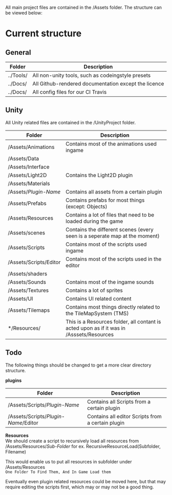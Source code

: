 All main project files are contained in the /Assets folder.
The structure can be viewed below:

# Current structure
## General
|  Folder 		|  Description 	|
|---			|---	|
|../Tools/  | All non-unity tools, such as codeingstyle presets|
|../Docs/  | All Github-rendered documentation except the licence|
|../Docs/  | All config files for our CI Travis |

## Unity
All Unity related files are contained in the /UnityProject folder.

|  Folder 		|  Description 	|
|---			|---	|
|/Assets/Animations	| Contains most of the animations used ingame 	|   	
|/Assets/Data   	|   	|
|/Assets/Interface   	|   	|
|/Assets/Light2D   	| Contains the Light2D plugin  	|
|/Assets/Materials   	|   	|
|/Assets/_Plugin-Name_  | Contains all assets from a certain plugin |
|/Assets/Prefabs   	| Contains prefabs for most things (except: Objects)  	|
|/Assets/Resources  	| Contains a lot of files that need to be loaded during the game	|
|/Assets/scenes  	| Contains the different scenes (every seen is a seperate map at the moment)  	|
|/Assets/Scripts   	| Contains most of the scripts used ingame 	|
|/Assets/Scripts/Editor   | Contains most of the scripts used in the editor 	|
|/Assets/shaders   	|   	|
|/Assets/Sounds  	| Contains most of the ingame sounds 	|
|/Assets/Textures   	| Contains a lot of sprites  	|
|/Assets/UI     	| Contains UI related content  	|
|/Assets/Tilemaps  	| Contains most things directly related to the TileMapSystem (TMS)  	|
|*/Resources/           | This is a Resources folder, all contant is acted upon as if it was in /Asssets/Resources

## Todo
The following things should be changed to get a more clear directory structure.

**plugins**

|  Folder 		|  Description 	|
|---			|---	|
|/Assets/Scripts/_Plugin-Name_ | Contains all Scripts from a certain plugin |
|/Assets/Scripts/_Plugin-Name_/Editor | Contains all editor Scripts from a certain plugin |

**Resources**<br>
We should create a script to recursively load all resources from /Assets/Resources/_Sub-Folder_
for ex. RecursiveResourceLoad(Subfolder, Filename)

This would enable us to put all resources in subfolder under /Assets/Resources <br>
`One Folder To Find Them, And In Game Load them`

Eventually even plugin related resources could be moved here, but that may require editing the scripts first, which may or may not be a good thing.